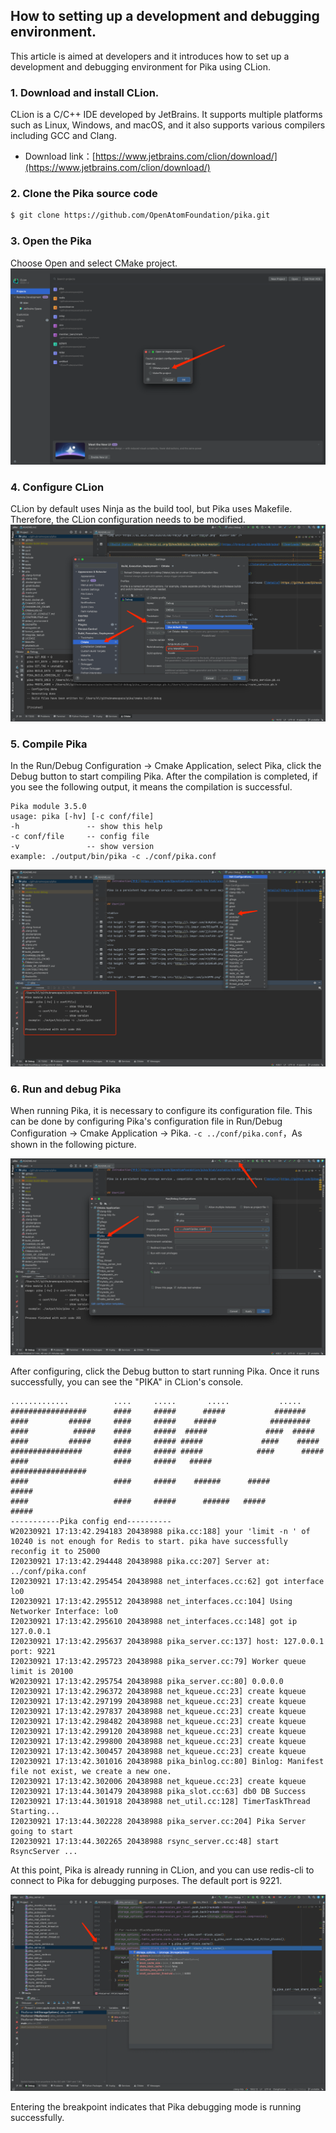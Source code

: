 ## How to setting up a development and debugging environment.
This article is aimed at developers and it introduces how to set up a development and debugging environment for Pika using CLion.

### 1. Download and install CLion.

CLion is a C/C++ IDE developed by JetBrains. It supports multiple platforms such as Linux, Windows, and macOS, and it also supports various compilers including GCC and Clang.
- Download link：[https://www.jetbrains.com/clion/download/](https://www.jetbrains.com/clion/download/)

### 2. Clone the Pika source code

```bash
$ git clone https://github.com/OpenAtomFoundation/pika.git
```

### 3. Open the Pika

Choose Open and select CMake project.
![](../images/clion-open-project.png)

### 4. Configure CLion

CLion by default uses Ninja as the build tool, but Pika uses Makefile. Therefore, the CLion configuration needs to be modified.
![](../images/clion-cmake-settings.png)

### 5. Compile Pika

In the Run/Debug Configuration -> Cmake Application, select Pika, click the Debug button to start compiling Pika. After the compilation is completed, if you see the following output, it means the compilation is successful.
```
Pika module 3.5.0
usage: pika [-hv] [-c conf/file]
-h               -- show this help
-c conf/file     -- config file
-v               -- show version
example: ./output/bin/pika -c ./conf/pika.conf
```

![](../images/clion-build.png)

### 6. Run and debug Pika

When running Pika, it is necessary to configure its configuration file. This can be done by configuring Pika's configuration file in Run/Debug Configuration -> Cmake Application -> Pika. `-c ../conf/pika.conf`，As shown in the following picture.

![](../images/clion-run-config.png)

After configuring, click the Debug button to start running Pika. Once it runs successfully, you can see the "PIKA" in CLion's console.

```log
.............          ....     .....       .....           .....         
#################      ####     #####      #####           #######
####         #####     ####     #####    #####            #########       
####          #####    ####     #####  #####             ####  #####      
####         #####     ####     ##### #####             ####    #####     
################       ####     ##### #####            ####      #####
####                   ####     #####   #####         #################   
####                   ####     #####    ######      #####         #####  
####                   ####     #####      ######   #####           ##### 
-----------Pika config end----------
W20230921 17:13:42.294183 20438988 pika.cc:188] your 'limit -n ' of 10240 is not enough for Redis to start. pika have successfully reconfig it to 25000
I20230921 17:13:42.294448 20438988 pika.cc:207] Server at: ../conf/pika.conf
I20230921 17:13:42.295454 20438988 net_interfaces.cc:62] got interface lo0
I20230921 17:13:42.295512 20438988 net_interfaces.cc:104] Using Networker Interface: lo0
I20230921 17:13:42.295610 20438988 net_interfaces.cc:148] got ip 127.0.0.1
I20230921 17:13:42.295637 20438988 pika_server.cc:137] host: 127.0.0.1 port: 9221
I20230921 17:13:42.295723 20438988 pika_server.cc:79] Worker queue limit is 20100
W20230921 17:13:42.295754 20438988 pika_server.cc:80] 0.0.0.0
I20230921 17:13:42.296372 20438988 net_kqueue.cc:23] create kqueue
I20230921 17:13:42.297199 20438988 net_kqueue.cc:23] create kqueue
I20230921 17:13:42.297837 20438988 net_kqueue.cc:23] create kqueue
I20230921 17:13:42.298482 20438988 net_kqueue.cc:23] create kqueue
I20230921 17:13:42.299120 20438988 net_kqueue.cc:23] create kqueue
I20230921 17:13:42.299800 20438988 net_kqueue.cc:23] create kqueue
I20230921 17:13:42.300457 20438988 net_kqueue.cc:23] create kqueue
I20230921 17:13:42.301016 20438988 pika_binlog.cc:80] Binlog: Manifest file not exist, we create a new one.
I20230921 17:13:42.302006 20438988 net_kqueue.cc:23] create kqueue
I20230921 17:13:44.301479 20438988 pika_slot.cc:63] db0 DB Success
I20230921 17:13:44.301918 20438988 net_util.cc:128] TimerTaskThread Starting...
I20230921 17:13:44.302228 20438988 pika_server.cc:204] Pika Server going to start
I20230921 17:13:44.302265 20438988 rsync_server.cc:48] start RsyncServer ...
```

At this point, Pika is already running in CLion, and you can use redis-cli to connect to Pika for debugging purposes. The default port is 9221.

![](../images/clion-debug.png)

Entering the breakpoint indicates that Pika debugging mode is running successfully.

